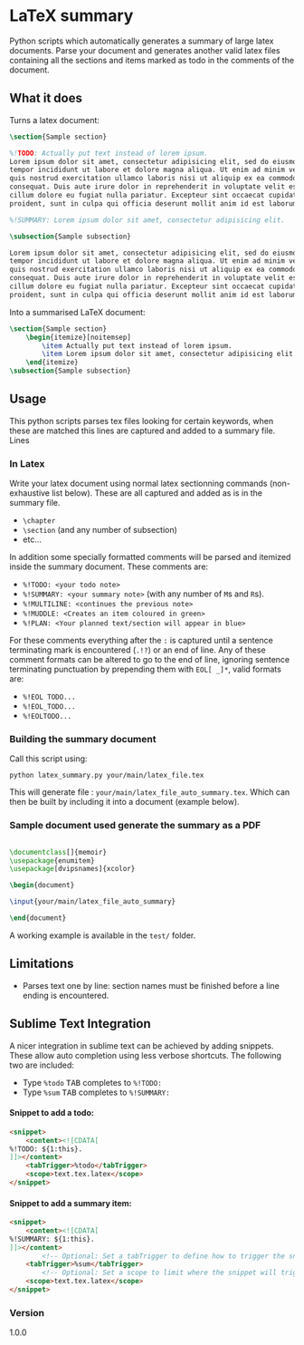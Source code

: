 # LaTeX summary #

Python scripts which automatically generates a summary of large
latex documents. Parse your document and generates another valid latex
files containing all the sections and items marked as todo in the comments
of the document.

## What it does ##

Turns a latex document:

```latex
\section{Sample section}

%!TODO: Actually put text instead of lorem ipsum.
Lorem ipsum dolor sit amet, consectetur adipisicing elit, sed do eiusmod
tempor incididunt ut labore et dolore magna aliqua. Ut enim ad minim veniam,
quis nostrud exercitation ullamco laboris nisi ut aliquip ex ea commodo
consequat. Duis aute irure dolor in reprehenderit in voluptate velit esse
cillum dolore eu fugiat nulla pariatur. Excepteur sint occaecat cupidatat non
proident, sunt in culpa qui officia deserunt mollit anim id est laborum.

%!SUMMARY: Lorem ipsum dolor sit amet, consectetur adipisicing elit.

\subsection{Sample subsection}

Lorem ipsum dolor sit amet, consectetur adipisicing elit, sed do eiusmod
tempor incididunt ut labore et dolore magna aliqua. Ut enim ad minim veniam,
quis nostrud exercitation ullamco laboris nisi ut aliquip ex ea commodo
consequat. Duis aute irure dolor in reprehenderit in voluptate velit esse
cillum dolore eu fugiat nulla pariatur. Excepteur sint occaecat cupidatat non
proident, sunt in culpa qui officia deserunt mollit anim id est laborum.

```

Into a summarised LaTeX document:
```latex
\section{Sample section}
    \begin{itemize}[noitemsep]
        \item Actually put text instead of lorem ipsum.
        \item Lorem ipsum dolor sit amet, consectetur adipisicing elit.
    \end{itemize}
\subsection{Sample subsection}
```


## Usage ##

This python scripts parses tex files looking for certain keywords, when these
are matched this lines are captured and added to a summary file. Lines

### In Latex ###
Write your latex document using normal latex sectionning commands 
(non-exhaustive list below). These are all captured and added as is
in the summary file.

 + `\chapter`
 + `\section` (and any number of subsection)
 + etc...

In addition some specially formatted comments will be parsed and itemized
inside the summary document. These comments are:

 + `%!TODO: <your todo note>`
 + `%!SUMMARY: <your summary note>` (with any number of `M`s and `R`s).
 + `%!MULTILINE: <continues the previous note>`
 + `%!MUDDLE: <Creates an item coloured in green>`
 + `%!PLAN: <Your planned text/section will appear in blue>`

For these comments everything after the `:` is captured
until a sentence terminating mark is encountered (`.!?`) or an end of line.
Any of these comment formats can be altered to go to the end of line, ignoring
sentence terminating punctuation by prepending them with `EOL[ _]*`, valid formats are:

 + `%!EOL TODO...`
 + `%!EOL_TODO...`
 + `%!EOLTODO...`


### Building the summary document ###

Call this script using:

	python latex_summary.py your/main/latex_file.tex

This will generate file : `your/main/latex_file_auto_summary.tex`. Which can 
then be built by including it into a document (example below).

### Sample document used generate the summary as a PDF ###

```latex

\documentclass[]{memoir}
\usepackage{enumitem}
\usepackage[dvipsnames]{xcolor}

\begin{document}

\input{your/main/latex_file_auto_summary}

\end{document}

```

A working example is available in the `test/` folder.

## Limitations ##

 + Parses text one by line: section names must be finished before a line 
 ending is encountered. 


## Sublime Text Integration ##
 
A nicer integration in sublime text can be achieved by adding snippets.
These allow auto completion using less verbose shortcuts. The following two are included:
 
 + Type `%todo` <kbd>TAB</kbd> completes to `%!TODO: `
 + Type `%sum` <kbd>TAB</kbd> completes to `%!SUMMARY: `


#### Snippet to add a todo:

```html
<snippet>
	<content><![CDATA[
%!TODO: ${1:this}.
]]></content>
	<tabTrigger>%todo</tabTrigger>
	<scope>text.tex.latex</scope>
</snippet>
```

#### Snippet to add a summary item:

```html
<snippet>
	<content><![CDATA[
%!SUMMARY: ${1:this}.
]]></content>
		<!-- Optional: Set a tabTrigger to define how to trigger the snippet -->
	<tabTrigger>%sum</tabTrigger>
		<!-- Optional: Set a scope to limit where the snippet will trigger -->
	<scope>text.tex.latex</scope>
</snippet>
```

### Version ###

1.0.0